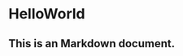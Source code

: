 HelloWorld
========================================================

## This is an Markdown document. 



